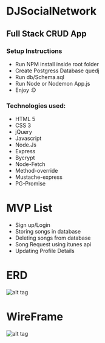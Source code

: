 # DJSocialNetwork
## Full Stack CRUD App

### Setup Instructions
- Run NPM install inside root folder
- Create Postgress Database quedj
- Run db/Schema.sql
- Run Node or Nodemon App.js
- Enjoy :D

### Technologies used:
- HTML 5
- CSS 3
- jQuery
- Javascript
- Node.Js
- Express
- Bycrypt
- Node-Fetch
- Method-override
- Mustache-express
- PG-Promise

# MVP List
- Sign up/Login
- Storing songs in database
- Deleting songs from database
- Song Request using itunes api
- Updating Profile Details

# ERD
![alt tag](https://trello.com/c/wBZGgwJW/11-database-erd)

# WireFrame
![alt tag](https://trello.com/c/ri8B6ne3/10-wireframe)


